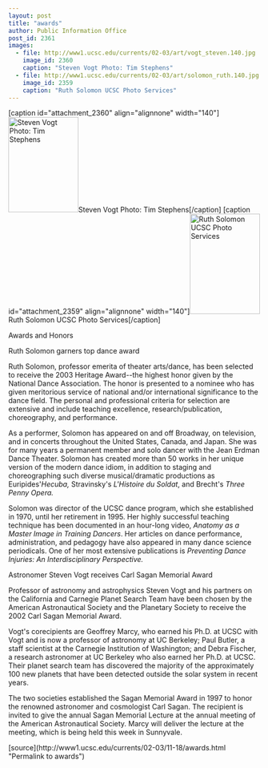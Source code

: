 ```yaml
---
layout: post
title: "awards"
author: Public Information Office
post_id: 2361
images:
  - file: http://www1.ucsc.edu/currents/02-03/art/vogt_steven.140.jpg
    image_id: 2360
    caption: "Steven Vogt Photo: Tim Stephens"
  - file: http://www1.ucsc.edu/currents/02-03/art/solomon_ruth.140.jpg
    image_id: 2359
    caption: "Ruth Solomon UCSC Photo Services"
---
```


[caption id="attachment_2360" align="alignnone" width="140"]<a href="http://localhost/mysite/wp-content/uploads/2002/11/vogt_steven.140.jpg"><img class="size-full wp-image-2360" src="http://localhost/mysite/wp-content/uploads/2002/11/vogt_steven.140.jpg" alt="Steven Vogt Photo: Tim Stephens" width="140" height="190" /></a>Steven Vogt Photo: Tim Stephens[/caption]
[caption id="attachment_2359" align="alignnone" width="140"]<a href="http://localhost/mysite/wp-content/uploads/2002/11/solomon_ruth.140.jpg"><img class="size-full wp-image-2359" src="http://localhost/mysite/wp-content/uploads/2002/11/solomon_ruth.140.jpg" alt="Ruth Solomon UCSC Photo Services" width="140" height="200" /></a>Ruth Solomon UCSC Photo Services[/caption]
<p class="pagehead">
  Awards and Honors
</p>
<p>
  <span class="sectionhead"><a name="soloman" id="soloman"></a>Ruth Solomon garners top dance award</span>
</p>
<p>
  Ruth Solomon, professor emerita of theater arts/dance, has been selected to receive the 2003 Heritage Award--the highest honor given by the National Dance Association. The honor is presented to a nominee who has given meritorious service of national and/or international significance to the dance field. The personal and professional criteria for selection are extensive and include teaching excellence, research/publication, choreography, and performance.<br>
</p>
<p>
  As a performer, Solomon has appeared on and off Broadway, on television, and in concerts throughout the United States, Canada, and Japan. She was for many years a permanent member and solo dancer with the Jean Erdman Dance Theater. Solomon has created more than 50 works in her unique version of the modern dance idiom, in addition to staging and choreographing such diverse musical/dramatic productions as Euripides'<i>Hecuba,</i> Stravinsky's <i>L'Histoire du Soldat</i>, and Brecht's <i>Three Penny Opera.</i><br>
</p>
<p>
  Solomon was director of the UCSC dance program, which she established in 1970, until her retirement in 1995. Her highly successful teaching technique has been documented in an hour-long video, <i>Anatomy as a Master Image in Training Dancers</i>. Her articles on dance performance, administration, and pedagogy have also appeared in many dance science periodicals. One of her most extensive publications is <i>Preventing Dance Injuries: An Interdisciplinary Perspective.</i><br>
  <a href="#kent"></a>
</p>
<p class="sectionhead">
  <a name="vogt" id="vogt"></a>Astronomer Steven Vogt receives Carl Sagan Memorial Award<br>
</p>
<p>
  Professor of astronomy and astrophysics Steven Vogt and his partners on the California and Carnegie Planet Search Team have been chosen by the American Astronautical Society and the Planetary Society to receive the 2002 Carl Sagan Memorial Award.<br>
</p>
<p>
  Vogt's corecipients are Geoffrey Marcy, who earned his Ph.D. at UCSC with Vogt and is now a professor of astronomy at UC Berkeley; Paul Butler, a staff scientist at the Carnegie Institution of Washington; and Debra Fischer, a research astronomer at UC Berkeley who also earned her Ph.D. at UCSC. Their planet search team has discovered the majority of the approximately 100 new planets that have been detected outside the solar system in recent years.<br>
</p>
<p>
  The two societies established the Sagan Memorial Award in 1997 to honor the renowned astronomer and cosmologist Carl Sagan. The recipient is invited to give the annual Sagan Memorial Lecture at the annual meeting of the American Astronautical Society. Marcy will deliver the lecture at the meeting, which is being held this week in Sunnyvale.<span class="sectionhead"><br></span>
</p>
<p>

</p>
[source](http://www1.ucsc.edu/currents/02-03/11-18/awards.html "Permalink to awards")
